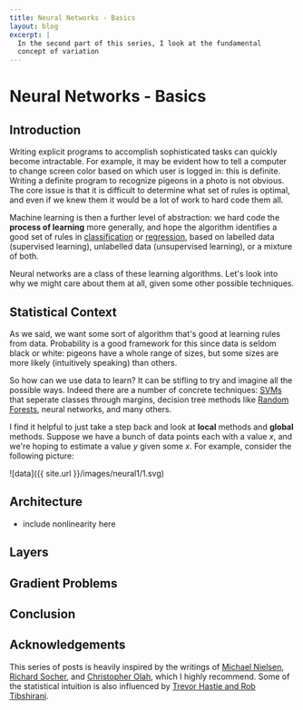 ```yaml
---
title: Neural Networks - Basics
layout: blog
excerpt: |
  In the second part of this series, I look at the fundamental 
  concept of variation
---
```



# Neural Networks - Basics

## Introduction

Writing explicit programs to accomplish sophisticated tasks can quickly become 
intractable. For example, it may be evident how to tell a computer to change screen 
color based on which user is logged in: this is definite. Writing a definite program to 
recognize pigeons in a photo is not obvious. The core issue is that it is difficult to 
determine what set of rules is optimal, and even if we knew them it would be a lot of work 
to hard code them all.

Machine learning is then a further level of abstraction: we hard code the **process of 
learning** more generally, and hope the algorithm identifies a good set of rules in [classification](http://en.wikipedia.org/wiki/Statistical_classification) or [regression](http://en.wikipedia.org/wiki/Regression_analysis), based on labelled data (supervised learning), unlabelled data (unsupervised learning), or a mixture of both.

Neural networks are a class of these learning algorithms. Let's look into why we 
might care about them at all, given some other possible techniques.

## Statistical Context

As we said, we want some sort of algorithm that's good at learning rules from data. 
Probability is a good framework for this since data is seldom black or white: pigeons 
have a whole range of sizes, but some sizes are more likely (intuitively speaking) than others.

So how can we use data to learn? It can be stifling to try and imagine all the possible 
ways. Indeed there are a number of concrete techniques: [SVMs](http://en.wikipedia.org/wiki/Support_vector_machine) that seperate classes through margins, decision tree methods like [Random Forests](http://en.wikipedia.org/wiki/Random_forest), neural networks, and many others.

I find it helpful to just take a step back and look at **local** methods and **global** 
methods. Suppose we have a bunch of data points each with a value $x$, and we're hoping to 
estimate a value $y$ given some $x$. For example, consider the following picture:

![data]({{ site.url }}/images/neural1/1.svg)

## Architecture

- include nonlinearity here

## Layers

## Gradient Problems


## Conclusion

## Acknowledgements

This series of posts is heavily inspired by the writings of 
[Michael Nielsen](http://neuralnetworksanddeeplearning.com/), 
[Richard Socher](http://www.socher.org/index.php/Main/HomePage), and 
[Christopher Olah](http://colah.github.io/), which I highly recommend. Some of the 
statistical intuition is also influenced by [Trevor Hastie and Rob Tibshirani](http://www.r-bloggers.com/in-depth-introduction-to-machine-learning-in-15-hours-of-expert-videos/).